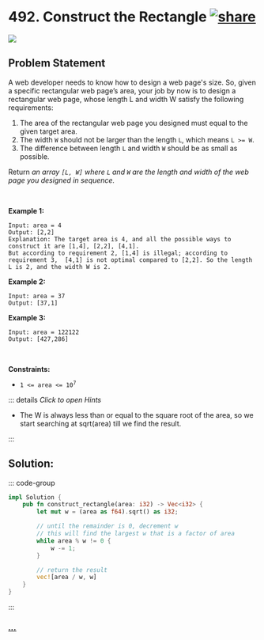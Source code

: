 # 492. Construct the Rectangle [![share]](https://leetcode.com/problems/construct-the-rectangle/)

![][easy]

## Problem Statement

<p>A web developer needs to know how to design a web page's size. So, given a specific rectangular web page’s area, your job by now is to design a rectangular web page, whose length L and width W satisfy the following requirements:</p>
<ol>
<li>The area of the rectangular web page you designed must equal to the given target area.</li>
<li>The width <code>W</code> should not be larger than the length <code>L</code>, which means <code>L &gt;= W</code>.</li>
<li>The difference between length <code>L</code> and width <code>W</code> should be as small as possible.</li>
</ol>
<p>Return <em>an array <code>[L, W]</code> where <code>L</code> and <code>W</code> are the length and width of the web page you designed in sequence.</em></p>
<p> </p>
<p><strong class="example">Example 1:</strong></p>

```
Input: area = 4
Output: [2,2]
Explanation: The target area is 4, and all the possible ways to construct it are [1,4], [2,2], [4,1].
But according to requirement 2, [1,4] is illegal; according to requirement 3,  [4,1] is not optimal compared to [2,2]. So the length L is 2, and the width W is 2.
```

<p><strong class="example">Example 2:</strong></p>

```
Input: area = 37
Output: [37,1]
```

<p><strong class="example">Example 3:</strong></p>

```
Input: area = 122122
Output: [427,286]
```

<p> </p>
<p><strong>Constraints:</strong></p>
<ul>
<li><code>1 &lt;= area &lt;= 10<sup>7</sup></code></li>
</ul>

::: details _Click to open Hints_

- The W is always less than or equal to the square root of the area, so we start searching at sqrt(area) till we find the result.

:::

## Solution:

::: code-group

```rs [Rust]
impl Solution {
    pub fn construct_rectangle(area: i32) -> Vec<i32> {
        let mut w = (area as f64).sqrt() as i32;

        // until the remainder is 0, decrement w
        // this will find the largest w that is a factor of area
        while area % w != 0 {
            w -= 1;
        }

        // return the result
        vec![area / w, w]
    }
}

```

:::

### [_..._](#)

```

```

<!----------------------------------{ link }--------------------------------->

[share]: https://graph.org/file/3ea5234dda646b71c574a.png
[easy]: https://img.shields.io/badge/Difficulty-Easy-bright.svg
[medium]: https://img.shields.io/badge/Difficulty-Medium-yellow.svg
[hard]: https://img.shields.io/badge/Difficulty-Hard-red.svg
